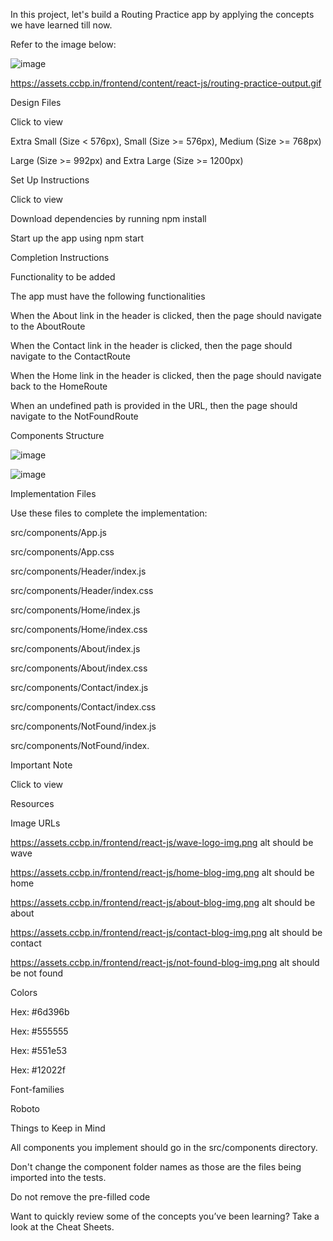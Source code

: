 In this project, let's build a Routing Practice app by applying the concepts we have learned till now.

Refer to the image below:

![image](https://github.com/bukka5sandhya/React-Js-Routing-Practice/assets/133884532/338396fb-4c9f-44e5-bd1b-c97198b789e8)


https://assets.ccbp.in/frontend/content/react-js/routing-practice-output.gif

Design Files

Click to view

Extra Small (Size < 576px), Small (Size >= 576px), Medium (Size >= 768px)

Large (Size >= 992px) and Extra Large (Size >= 1200px)

Set Up Instructions

Click to view

Download dependencies by running npm install

Start up the app using npm start

Completion Instructions

Functionality to be added

The app must have the following functionalities

When the About link in the header is clicked, then the page should navigate to the AboutRoute

When the Contact link in the header is clicked, then the page should navigate to the ContactRoute

When the Home link in the header is clicked, then the page should navigate back to the HomeRoute

When an undefined path is provided in the URL, then the page should navigate to the NotFoundRoute

Components Structure


![image](https://github.com/bukka5sandhya/React-Js-Routing-Practice/assets/133884532/2231cbdc-257a-4cc7-8fff-d708ca04d374)


![image](https://github.com/bukka5sandhya/React-Js-Routing-Practice/assets/133884532/ad4dd90c-7f68-4ac7-81a3-9bf561df26bf)

Implementation Files

Use these files to complete the implementation:

src/components/App.js

src/components/App.css

src/components/Header/index.js

src/components/Header/index.css

src/components/Home/index.js

src/components/Home/index.css

src/components/About/index.js

src/components/About/index.css

src/components/Contact/index.js

src/components/Contact/index.css

src/components/NotFound/index.js

src/components/NotFound/index.

Important Note

Click to view

Resources

Image URLs

https://assets.ccbp.in/frontend/react-js/wave-logo-img.png alt should be wave

https://assets.ccbp.in/frontend/react-js/home-blog-img.png alt should be home

https://assets.ccbp.in/frontend/react-js/about-blog-img.png alt should be about

https://assets.ccbp.in/frontend/react-js/contact-blog-img.png alt should be contact

https://assets.ccbp.in/frontend/react-js/not-found-blog-img.png alt should be not found

Colors

Hex: #6d396b

Hex: #555555

Hex: #551e53

Hex: #12022f

Font-families

Roboto

Things to Keep in Mind

All components you implement should go in the src/components directory.

Don't change the component folder names as those are the files being imported into the tests.

Do not remove the pre-filled code

Want to quickly review some of the concepts you’ve been learning? Take a look at the Cheat Sheets.
